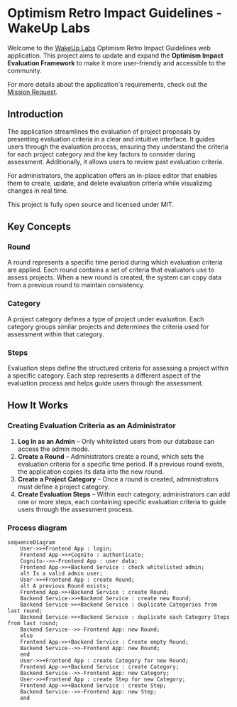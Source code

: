 # Optimism Retro Impact Guidelines - WakeUp Labs

Welcome to the [WakeUp Labs](https://www.wakeuplabs.io/) Optimism Retro Impact Guidelines web application. This project aims to update and expand the **Optimism Impact Evaluation Framework** to make it more user-friendly and accessible to the community.

For more details about the application's requirements, check out the [Mission Request](https://gov.optimism.io/t/ready-to-vote-making-impact-evaluation-accessible/7489).

## Introduction

The application streamlines the evaluation of project proposals by presenting evaluation criteria in a clear and intuitive interface. It guides users through the evaluation process, ensuring they understand the criteria for each project category and the key factors to consider during assessment. Additionally, it allows users to review past evaluation criteria.

For administrators, the application offers an in-place editor that enables them to create, update, and delete evaluation criteria while visualizing changes in real time.

This project is fully open source and licensed under MIT.

## Key Concepts

### Round

A round represents a specific time period during which evaluation criteria are applied. Each round contains a set of criteria that evaluators use to assess projects. When a new round is created, the system can copy data from a previous round to maintain consistency.

### Category

A project category defines a type of project under evaluation. Each category groups similar projects and determines the criteria used for assessment within that category.

### Steps

Evaluation steps define the structured criteria for assessing a project within a specific category. Each step represents a different aspect of the evaluation process and helps guide users through the assessment.

## How It Works

### Creating Evaluation Criteria as an Administrator

1. **Log In as an Admin** – Only whitelisted users from our database can access the admin mode.
2. **Create a Round** – Administrators create a round, which sets the evaluation criteria for a specific time period. If a previous round exists, the application copies its data into the new round.
3. **Create a Project Category** – Once a round is created, administrators must define a project category.
4. **Create Evaluation Steps** – Within each category, administrators can add one or more steps, each containing specific evaluation criteria to guide users through the assessment process.

### Process diagram

```mermaid
sequenceDiagram
    User->>+Frontend App : login;
    Frontend App->>+Cognito : authenticate;
    Cognito-->>-Frontend App : user data;
    Frontend App->>+Backend Service : check whitelisted admin;
    alt Is a valid admin user;
    User->>+Frontend App : create Round;
    alt A previous Round exists;
    Frontend App->>+Backend Service : create Round;
    Backend Service->>+Backend Service : create new Round;
    Backend Service->>+Backend Service : duplicate Categories from last round;
    Backend Service->>+Backend Service : duplicate each Category Steps from last round;
    Backend Service-->>-Frontend App: new Round;
    else
    Frontend App->>+Backend Service : Create empty Round;
    Backend Service-->>-Frontend App: new Round;
    end
    User->>+Frontend App : create Category for new Round;
    Frontend App->>+Backend Service : create Category;
    Backend Service-->>-Frontend App: new Category;
    User->>+Frontend App : create Step for new Category;
    Frontend App->>+Backend Service : create Step;
    Backend Service-->>-Frontend App: new Step;
    end
```
